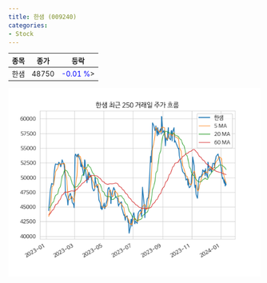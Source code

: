 ```yaml
---
title: 한샘 (009240)
categories:
- Stock
---
```


|종목|종가|등락|
|----|----|----|
|한샘|48750|<span style="color: blue">-0.01 %</span>>|

<!-- more -->

![009240](/assets/images/stock/009240.png)